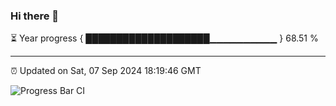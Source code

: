 ### Hi there 👋

⏳ Year progress { ████████████████████▁▁▁▁▁▁▁▁▁▁ } 68.51 %

---

⏰ Updated on Sat, 07 Sep 2024 18:19:46 GMT

![Progress Bar CI](https://github.com/liununu/liununu/workflows/Progress%20Bar%20CI/badge.svg)
